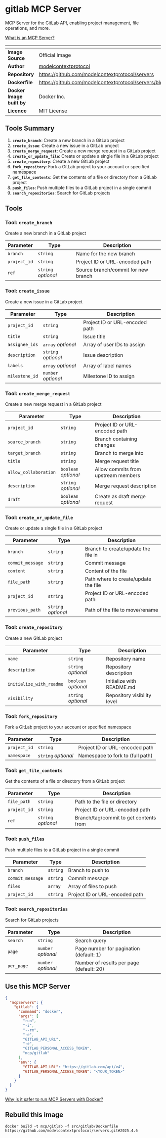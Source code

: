 # gitlab MCP Server

MCP Server for the GitLab API, enabling project management, file operations, and more.

[What is an MCP Server?](https://www.anthropic.com/news/model-context-protocol)

| <!-- --> | <!-- --> |
|-----------|---------|
| **Image Source** | Official Image |
| **Author** | [modelcontextprotocol](https://github.com/modelcontextprotocol) |
| **Repository** | https://github.com/modelcontextprotocol/servers |
| **Dockerfile** | https://github.com/modelcontextprotocol/servers/blob/2025.4.6/src/gitlab/Dockerfile |
| **Docker Image built by** | Docker Inc. |
| **Licence** | MIT License |

## Tools Summary

 1. **`create_branch`**: Create a new branch in a GitLab project
 1. **`create_issue`**: Create a new issue in a GitLab project
 1. **`create_merge_request`**: Create a new merge request in a GitLab project
 1. **`create_or_update_file`**: Create or update a single file in a GitLab project
 1. **`create_repository`**: Create a new GitLab project
 1. **`fork_repository`**: Fork a GitLab project to your account or specified namespace
 1. **`get_file_contents`**: Get the contents of a file or directory from a GitLab project
 1. **`push_files`**: Push multiple files to a GitLab project in a single commit
 1. **`search_repositories`**: Search for GitLab projects

## Tools

### Tool: **`create_branch`**

Create a new branch in a GitLab project

| Parameter | Type | Description |
| - | - | - |
| `branch` | `string` | Name for the new branch |
| `project_id` | `string` | Project ID or URL-encoded path |
| `ref` | `string` *optional* | Source branch/commit for new branch |

### Tool: **`create_issue`**

Create a new issue in a GitLab project

| Parameter | Type | Description |
| - | - | - |
| `project_id` | `string` | Project ID or URL-encoded path |
| `title` | `string` | Issue title |
| `assignee_ids` | `array` *optional* | Array of user IDs to assign |
| `description` | `string` *optional* | Issue description |
| `labels` | `array` *optional* | Array of label names |
| `milestone_id` | `number` *optional* | Milestone ID to assign |

### Tool: **`create_merge_request`**

Create a new merge request in a GitLab project

| Parameter | Type | Description |
| - | - | - |
| `project_id` | `string` | Project ID or URL-encoded path |
| `source_branch` | `string` | Branch containing changes |
| `target_branch` | `string` | Branch to merge into |
| `title` | `string` | Merge request title |
| `allow_collaboration` | `boolean` *optional* | Allow commits from upstream members |
| `description` | `string` *optional* | Merge request description |
| `draft` | `boolean` *optional* | Create as draft merge request |

### Tool: **`create_or_update_file`**

Create or update a single file in a GitLab project

| Parameter | Type | Description |
| - | - | - |
| `branch` | `string` | Branch to create/update the file in |
| `commit_message` | `string` | Commit message |
| `content` | `string` | Content of the file |
| `file_path` | `string` | Path where to create/update the file |
| `project_id` | `string` | Project ID or URL-encoded path |
| `previous_path` | `string` *optional* | Path of the file to move/rename |

### Tool: **`create_repository`**

Create a new GitLab project

| Parameter | Type | Description |
| - | - | - |
| `name` | `string` | Repository name |
| `description` | `string` *optional* | Repository description |
| `initialize_with_readme` | `boolean` *optional* | Initialize with README.md |
| `visibility` | `string` *optional* | Repository visibility level |

### Tool: **`fork_repository`**

Fork a GitLab project to your account or specified namespace

| Parameter | Type | Description |
| - | - | - |
| `project_id` | `string` | Project ID or URL-encoded path |
| `namespace` | `string` *optional* | Namespace to fork to (full path) |

### Tool: **`get_file_contents`**

Get the contents of a file or directory from a GitLab project

| Parameter | Type | Description |
| - | - | - |
| `file_path` | `string` | Path to the file or directory |
| `project_id` | `string` | Project ID or URL-encoded path |
| `ref` | `string` *optional* | Branch/tag/commit to get contents from |

### Tool: **`push_files`**

Push multiple files to a GitLab project in a single commit

| Parameter | Type | Description |
| - | - | - |
| `branch` | `string` | Branch to push to |
| `commit_message` | `string` | Commit message |
| `files` | `array` | Array of files to push |
| `project_id` | `string` | Project ID or URL-encoded path |

### Tool: **`search_repositories`**

Search for GitLab projects

| Parameter | Type | Description |
| - | - | - |
| `search` | `string` | Search query |
| `page` | `number` *optional* | Page number for pagination (default: 1) |
| `per_page` | `number` *optional* | Number of results per page (default: 20) |

## Use this MCP Server

```json
{
  "mcpServers": {
    "gitlab": {
      "command": "docker",
      "args": [
        "run",
        "-i",
        "--rm",
        "-e",
        "GITLAB_API_URL",
        "-e",
        "GITLAB_PERSONAL_ACCESS_TOKEN",
        "mcp/gitlab"
      ],
      "env": {
        "GITLAB_API_URL": "https://gitlab.com/api/v4",
        "GITLAB_PERSONAL_ACCESS_TOKEN": "<YOUR_TOKEN>"
      }
    }
  }
}
```

[Why is it safer to run MCP Servers with Docker?](https://www.docker.com/blog/the-model-context-protocol-simplifying-building-ai-apps-with-anthropic-claude-desktop-and-docker/)

## Rebuild this image

```console
docker build -t mcp/gitlab -f src/gitlab/Dockerfile https://github.com/modelcontextprotocol/servers.git#2025.4.6
```

